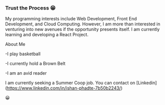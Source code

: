 ### Trust the Process :grin:

<!--
**IshanPhadte776/IshanPhadte776** is a ✨ _special_ ✨ repository because its `README.md` (this file) appears on your GitHub profile.


-->

My programming interests include Web Development, Front End Development, and Cloud Computing. However, I am more than interested in venturing into new avenues if the opportunity presents itself. I am currently learning and developing a React Project. 

About Me

-I play basketball 

-I currently hold a Brown Belt 

-I am an avid reader 

I am currently seeking a Summer Coop job. You can contact on [Linkedin] (https://www.linkedin.com/in/ishan-phadte-7b50b2243/)




:grinning:

